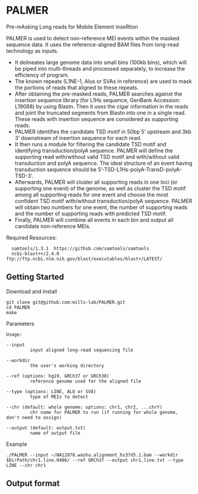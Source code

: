 # PALMER

Pre-mAsking Long reads for Mobile Element inseRtion

PALMER is used to detect non-reference MEI events within the masked sequence data. It uses the reference-aligned BAM files from long-read technology as inputs. 

* It delineates large genome data into small bins (100kb bins), which will be piped into multi-threads and processed separately, to increase the efficiency of program. 
* The known repeats (L1NE-1, Alus or SVAs in reference) are used to mask the portions of reads that aligned to these repeats. 
* After obtaining the pre-masked reads, PALMER searches against the insertion sequence library (for L1Hs sequence, GenBank Accession: L19088)  by using Blastn. Then it uses the cigar information in the reads and joint the truncated segments from Blastn into one in a single read. These reads with insertion sequence are considered as supporting reads. 
* PALMER identifies the candidate TSD motif in 50bp 5’ upstream and 3kb 3’ downstream of insertion sequence for each read. 
* It then runs a module for filtering the candidate TSD motif and identifying transduction/polyA sequence. PALMER will define the supporting read with/without valid TSD motif and with/without valid transduction and polyA sequence. The ideal structure of an event having transduction sequence should be 5’-TSD-L1Hs-polyA-TransD-polyA-TSD-3’. 
* Afterwards, PALMER will cluster all supporting reads in one loci (or supporting one event) of the genome, as well as cluster the TSD motif among all supporting reads for one event and choose the most confident TSD motif with/without transduction/polyA sequence. PALMER will obtain two numbers for one event, the number of supporting reads and the number of supporting reads with predicted TSD motif. 
* Finally, PALMER will combine all events in each bin and output all candidate non-reference MEIs.


Required Resources:
```
  samtools/1.3.1  https://github.com/samtools/samtools
  ncbi-blast++/2.4.0  ftp://ftp.ncbi.nlm.nih.gov/blast/executables/blast+/LATEST/
```

## Getting Started

Download and Install
```
git clone git@github.com:mills-lab/PALMER.git
cd PALMER
make
```

Parameters
```
Usage:

--input
         input aligned long-read sequencing file

--workdir
         the user's working directory

--ref (options: hg19, GRCh37 or GRCh38)
         reference genome used for the aligned file 

--type (options: LINE, ALU or SVA)
         type of MEIs to detect

--chr (default: whole genome; options: chr1, chr2, ...chrY)
         chr name for PALMER to run (if running for whole genome, don't need to assign)

--output (default: output.txt)
         name of output file
```

Example
```
./PALMER --input ~/NA12878.washu.alignment_hs37d5.1.bam --workdir $DirPath/chr1.line.0406/ --ref GRCh37 --output chr1.line.txt --type LINE --chr chr1
```

## Output format 